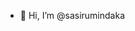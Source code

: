 - 👋 Hi, I’m @sasirumindaka

<!---
sasirumindaka/sasirumindaka is a ✨ special ✨ repository because its `README.md` (this file) appears on your GitHub profile.
You can click the Preview link to take a look at your changes.
--->
